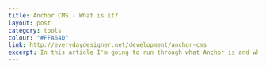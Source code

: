 ```yaml
---
title: Anchor CMS - What is it?
layout: post
category: tools
colour: "#FFA64D"
link: http://everydaydesigner.net/development/anchor-cms
excerpt: In this article I'm going to run through what Anchor is and why you might want to use it
---
```

